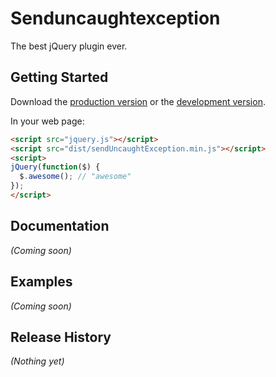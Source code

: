 # Senduncaughtexception

The best jQuery plugin ever.

## Getting Started
Download the [production version][min] or the [development version][max].

[min]: https://raw.github.com/devinrhode2/sendUncaughtException/master/dist/sendUncaughtException.min.js
[max]: https://raw.github.com/devinrhode2/sendUncaughtException/master/dist/sendUncaughtException.js

In your web page:

```html
<script src="jquery.js"></script>
<script src="dist/sendUncaughtException.min.js"></script>
<script>
jQuery(function($) {
  $.awesome(); // "awesome"
});
</script>
```

## Documentation
_(Coming soon)_

## Examples
_(Coming soon)_

## Release History
_(Nothing yet)_
